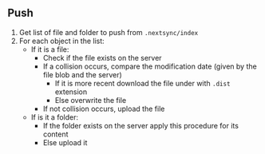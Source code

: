 
## Push

1. Get list of file and folder to push from ``.nextsync/index``
2. For each object in the list:
    * If it is a file:
        * Check if the file exists on the server
        * If a collision occurs, compare the modification date (given by the file blob and the server)
            * If it is more recent download the file under with ``.dist`` extension
            * Else overwrite the file
        * If not collision occurs, upload the file
    * If is it a folder:
        * If the folder exists on the server apply this procedure for its content
        * Else upload it